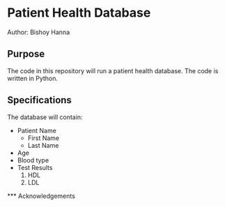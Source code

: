 # Patient Health Database

Author: Bishoy Hanna

## Purpose
The code in this repository will run a patient health database. 
The code is written in Python.

## Specifications
The database will contain:
* Patient Name
    * First Name
    * Last Name
* Age
* Blood type
* Test Results
    1. HDL
    2. LDL


*** Acknowledgements
